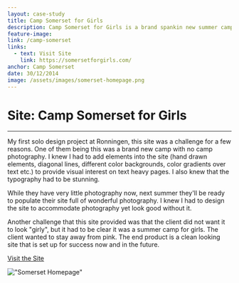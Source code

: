 ```yaml
---
layout: case-study
title: Camp Somerset for Girls
description: Camp Somerset for Girls is a brand spankin new summer camp opening in 2018. With no web presence (or photography), Camp Somerset's website had to be visually interesting sans photos.
feature-image:
link: /camp-somerset
links:
  - text: Visit Site
    link: https://somersetforgirls.com/
anchor: Camp Somerset
date: 30/12/2014
image: /assets/images/somerset-homepage.png
---
```


# Site: Camp Somerset for Girls
---

My first solo design project at Ronningen, this site was a challenge for a few reasons. One of them being this was a brand new camp with no camp photography. I knew I had to add elements into the site (hand drawn elements, diagonal lines, different color backgrounds, color gradients over text etc.) to provide visual interest on text heavy pages. I also knew that the typography had to be stunning.

While they have very little photography now, next summer they'll be ready to populate their site full of wonderful photography. I knew I had to design the site to accommodate photography yet look good without it.

Another challenge that this site provided was that the client did not want it to look "girly", but it had to be clear it was a summer camp for girls. The client wanted to stay away from pink. The end product is a clean looking site that is set up for success now and in the future.

<div class="case-button">
  <a href="https://somersetforgirls.com/" target="_blank">
    <div class="learn-button">Visit the Site</div>
  </a>
</div>

!["Somerset Homepage"](/assets/images/somerset-homepage-full.png)
